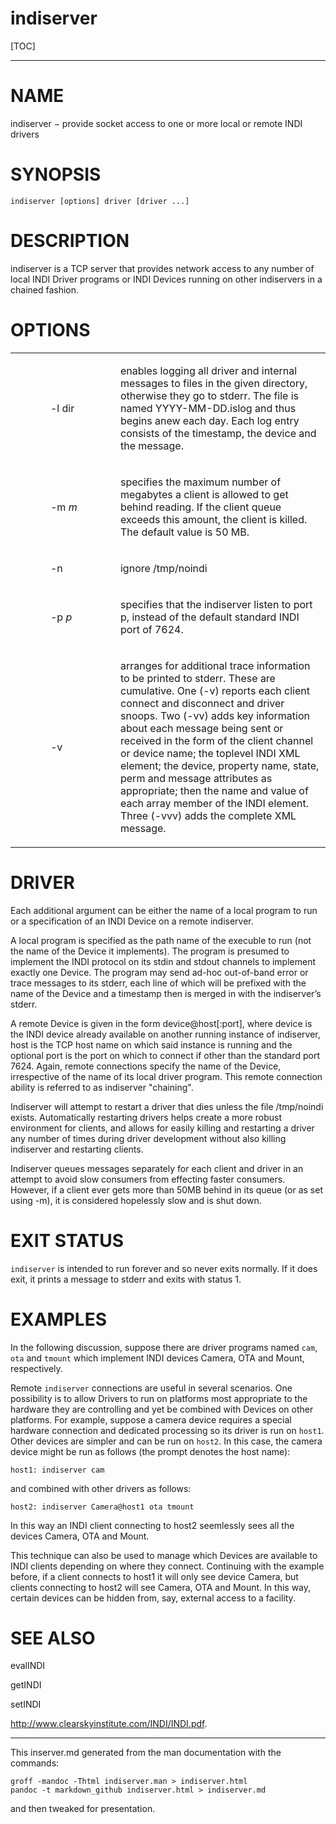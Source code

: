 indiserver
==========

[TOC]

------------------------------------------------------------------------

# NAME 

indiserver − provide socket access to one or more local or remote INDI drivers

# SYNOPSIS 
```
indiserver [options] driver [driver ...]
```

# DESCRIPTION 

indiserver is a TCP server that provides network access to any number of local INDI Driver programs or INDI Devices running on other indiservers in a chained fashion.

# OPTIONS 

<table>
<colgroup>
<col width="10%" />
<col width="20%" />
<col width="60%" />
</colgroup>
<tbody>
<tr class="odd">
<td align="left"></td>
<td align="left"><p>-l dir</p></td>
<td align="left"><p>enables logging all driver and internal messages to files in the given directory, otherwise they go to stderr. The file is named YYYY-MM-DD.islog and thus begins anew each day. Each log entry consists of the timestamp, the device and the message.</p></td>
</tr>
<tr class="even">
<td align="left"></td>
<td align="left"><p>-m <em>m</em></p></td>
<td align="left"><p>specifies the maximum number of megabytes a client is allowed to get behind reading. If the client queue exceeds this amount, the client is killed. The default value is 50 MB.</p></td>
</tr>
<tr class="odd">
<td align="left"></td>
<td align="left"><p>-n</p></td>
<td align="left"><p>ignore /tmp/noindi</p></td>
</tr>
<tr class="even">
<td align="left"></td>
<td align="left"><p>-p <em>p</em></p></td>
<td align="left"><p>specifies that the indiserver listen to port p, instead of the default standard INDI port of 7624.</p></td>
</tr>
<tr class="odd">
<td align="left"></td>
<td align="left"><p>-v</p></td>
<td align="left"><p>arranges for additional trace information to be printed to stderr. These are cumulative. One (-v) reports each client connect and disconnect and driver snoops. Two (-vv) adds key information about each message being sent or received in the form of the client channel or device name; the toplevel INDI XML element; the device, property name, state, perm and message attributes as appropriate; then the name and value of each array member of the INDI element. Three (-vvv) adds the complete XML message.</p></td>
</tr>
</tbody>
</table>

# DRIVER 

Each additional argument can be either the name of a local program to run or a specification of an INDI Device on a remote indiserver.

A local program is specified as the path name of the execuble to run (not the name of the Device it implements). The program is presumed to implement the INDI protocol on its stdin and stdout channels to implement exactly one Device. The program may send ad-hoc out-of-band error or trace messages to its stderr, each line of which will be prefixed with the name of the Device and a timestamp then is merged in with the indiserver’s stderr.

A remote Device is given in the form device@host\[:port\], where device is the INDI device already available on another running instance of indiserver, host is the TCP host name on which said instance is running and the optional port is the port on which to connect if other than the standard port 7624. Again, remote connections specify the name of the Device, irrespective of the name of its local driver program. This remote connection ability is referred to as indiserver "chaining".

Indiserver will attempt to restart a driver that dies unless the file /tmp/noindi exists. Automatically restarting drivers helps create a more robust environment for clients, and allows for easily killing and restarting a driver any number of times during driver development without also killing indiserver and restarting clients.

Indiserver queues messages separately for each client and driver in an attempt to avoid slow consumers from effecting faster consumers. However, if a client ever gets more than 50MB behind in its queue (or as set using -m), it is considered hopelessly slow and is shut down.

# EXIT STATUS 

`indiserver` is intended to run forever and so never exits normally. If it does exit, it prints a message to stderr and exits with status 1.

# EXAMPLES 

In the following discussion, suppose there are driver programs named `cam`, `ota` and `tmount` which implement INDI devices Camera, OTA and Mount, respectively.

Remote `indiserver` connections are useful in several scenarios. One possibility is to allow Drivers to run on platforms most appropriate to the hardware they are controlling and yet be combined with Devices on other platforms. For example, suppose a camera device requires a special hardware connection and dedicated processing so its driver is run on `host1`. Other devices are simpler and can be run on `host2`. In this case, the camera device might be run as follows (the prompt denotes the host name):
```
host1: indiserver cam
```
and combined with other drivers as follows:
```
host2: indiserver Camera@host1 ota tmount
```
In this way an INDI client connecting to host2 seemlessly sees all the devices Camera, OTA and Mount.

This technique can also be used to manage which Devices are available to INDI clients depending on where they connect. Continuing with the example before, if a client connects to host1 it will only see device Camera, but clients connecting to host2 will see Camera, OTA and Mount. In this way, certain devices can be hidden from, say, external access to a facility.

# SEE ALSO 

evalINDI

getINDI

setINDI

http://www.clearskyinstitute.com/INDI/INDI.pdf.

------------------------------------------------------------------------
This inserver.md generated from the man documentation with the commands:
```
groff -mandoc -Thtml indiserver.man > indiserver.html
pandoc -t markdown_github indiserver.html > indiserver.md
```
and then tweaked for presentation.

